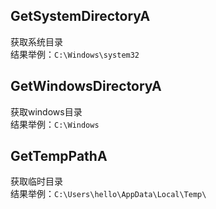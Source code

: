 ## GetSystemDirectoryA
获取系统目录  
结果举例：`C:\Windows\system32`  


## GetWindowsDirectoryA
获取windows目录  
结果举例：`C:\Windows`  


## GetTempPathA
获取临时目录  
结果举例：`C:\Users\hello\AppData\Local\Temp\`  